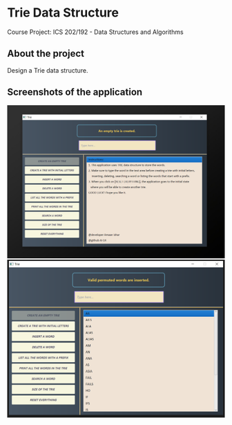 # Trie Data Structure
  Course Project: ICS 202/192 - Data Structures and Algorithms

## About the project
   Design a Trie data structure.

## Screenshots of the application
![](images/1.png)
![](images/2.png)

